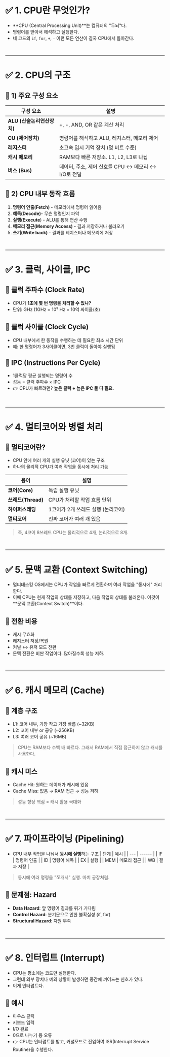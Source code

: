 # ✅ 1. CPU란 무엇인가?
- **CPU (Central Processing Unit)**는 컴퓨터의 "두뇌"다.
- 명령어를 받아서 해석하고 실행한다.
- 네 코드의 `if`, `for`, `+`, `-` 이런 모든 연산이 결국 CPU에서 돌아간다.

<br>

---
# ✅ 2. CPU의 구조
## 🔹 1) 주요 구성 요소
| 구성 요소              | 설명                                  |
| ------------------ | ----------------------------------- |
| **ALU (산술논리연산장치)** | +, -, AND, OR 같은 계산 처리              |
| **CU (제어장치)**      | 명령어를 해석하고 ALU, 레지스터, 메모리 제어         |
| **레지스터**           | 초고속 임시 기억 장치 (몇 비트 수준)              |
| **캐시 메모리**         | RAM보다 빠른 저장소. L1, L2, L3로 나뉨        |
| **버스 (Bus)**       | 데이터, 주소, 제어 신호를 CPU ↔ 메모리 ↔ I/O로 전달 |
## 🔹 2) CPU 내부 동작 흐름
1. **명령어 인출(Fetch)** - 메모리에서 명령어 읽어옴
2. **해독(Decode)**- 무슨 명령인지 파악
3. **실행(Execute**) - ALU를 통해 연산 수행
4. **메모리 접근(Memory Access)** - 결과 저장하거나 불러오기
5. **쓰기(Write back)** - 결과를 레지스터나 메모리에 저장

<br>

---
# ✅ 3. 클럭, 사이클, IPC
## 🔹 클럭 주파수 (Clock Rate)
- CPU가 **1초에 몇 번 명령을 처리할 수 있나?**
- 단위: GHz (1GHz = 10⁹ Hz = 10억 싸이클/초)
## 🔹 클럭 사이클 (Clock Cycle)
- CPU 내부에서 한 동작을 수행하는 데 필요한 최소 시간 단위
- 예: 한 명령어가 3사이클이면, 3번 클럭이 돌아야 실행됨
## 🔹 IPC (Instructions Per Cycle)
- 1클럭당 평균 실행되는 명령어 수
- 성능 = 클럭 주파수 × IPC
- 👉 CPU가 빠르려면? **높은 클럭 + 높은 IPC 둘 다 필요.**

<br>

---
# ✅ 4. 멀티코어와 병렬 처리
## 🔹 멀티코어란?
- CPU 안에 여러 개의 실행 유닛 (코어)이 있는 구조
- 하나의 물리적 CPU가 여러 작업을 동시에 처리 가능

| 용어              | 설명                    |
| --------------- | --------------------- |
| **코어(Core)**    | 독립 실행 유닛              |
| **쓰레드(Thread)** | CPU가 처리할 작업 흐름 단위     |
| **하이퍼스레딩**      | 1코어가 2개 쓰레드 실행 (논리코어) |
| **멀티코어**        | 진짜 코어가 여러 개 있음        |
>즉, 4코어 8쓰레드 CPU는 물리적으로 4개, 논리적으로 8개.

<br>

---
# ✅ 5. 문맥 교환 (Context Switching)
- 멀티태스킹 OS에서는 CPU가 작업을 빠르게 전환하며 여러 작업을 "동시에" 처리한다.
- 이때 CPU는 현재 작업의 상태를 저장하고, 다음 작업의 상태를 불러온다. 이것이 **문맥 교환(Context Switch)**이다.

## 🔹 전환 비용
- 캐시 무효화
- 레지스터 저장/복원
- 커널 ↔ 유저 모드 전환
- 문맥 전환은 비싼 작업이다. 많아질수록 성능 저하.

<br>

---
# ✅ 6. 캐시 메모리 (Cache)
## 🔹 계층 구조
- L1: 코어 내부, 가장 작고 가장 빠름 (~32KB)
- L2: 코어 내부 or 공유 (~256KB)
- L3: 여러 코어 공유 (~16MB)
> CPU는 RAM보다 수백 배 빠르다. 그래서 RAM에서 직접 접근하지 않고 캐시를 사용한다.
## 🔹 캐시 미스
- Cache Hit: 원하는 데이터가 캐시에 있음
- Cache Miss: 없음 → RAM 접근 → 성능 저하
> 성능 향상 핵심 = 캐시 활용 극대화

<br>

---
# ✅ 7. 파이프라이닝 (Pipelining)
- CPU 내부 작업을 나눠서 **동시에 실행**하는 구조
| 단계  | 예시     |
| --- | ------ |
| IF  | 명령어 인출 |
| ID  | 명령어 해독 |
| EX  | 실행     |
| MEM | 메모리 접근 |
| WB  | 결과 저장  |
> 동시에 여러 명령을 "쪼개서" 실행. 마치 공장처럼.
## 🔹 문제점: Hazard
- **Data Hazard**: 앞 명령어 결과를 뒤가 기다림
- **Control Hazard**: 분기문으로 인한 불확실성 (if, for)
- **Structural Hazard**: 자원 부족

<br>

---
# ✅ 8. 인터럽트 (Interrupt)
- CPU는 평소에는 코드만 실행한다.
- 그런데 외부 장치나 예외 상황이 발생하면 중간에 끼어드는 신호가 있다.
- 이게 인터럽트다.
## 🔹 예시
- 마우스 클릭
- 키보드 입력
- I/O 완료
- 0으로 나누기 등 오류
- 👉 CPU는 인터럽트를 받고, 커널모드로 진입하여 ISR(Interrupt Service Routine)을 수행한다.
